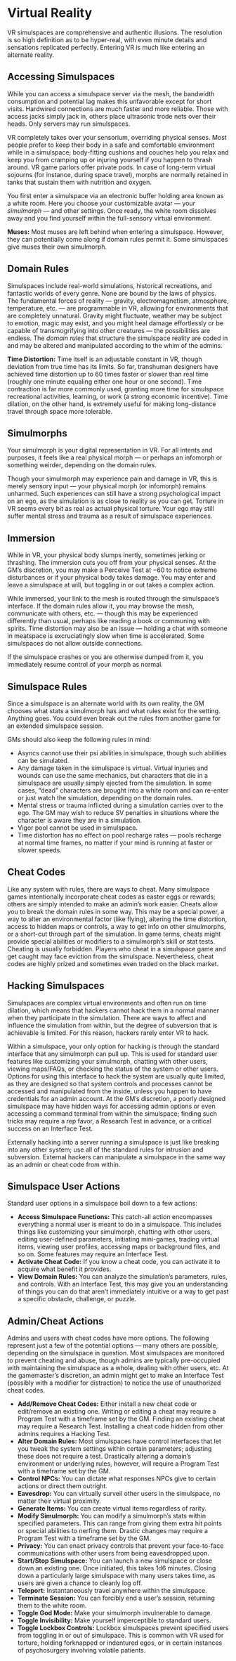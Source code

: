 # Virtual Reality

VR simulspaces are comprehensive and authentic illusions. The resolution is so high definition as to be hyper-real, with even minute details and sensations replicated perfectly. Entering VR is much like entering an alternate reality.

## Accessing Simulspaces

While you can access a simulspace server via the mesh, the bandwidth consumption and potential lag makes this unfavorable except for short visits. Hardwired connections are much faster and more reliable. Those with access jacks simply jack in, others place ultrasonic trode nets over their heads. Only servers may run simulspaces.

VR completely takes over your sensorium, overriding physical senses. Most people prefer to keep their body in a safe and comfortable environment while in a simulspace; body-fitting cushions and couches help you relax and keep you from cramping up or injuring yourself if you happen to thrash around. VR game parlors offer private pods. In case of long-term virtual sojourns (for instance, during space travel), morphs are normally retained in tanks that sustain them with nutrition and oxygen.

You first enter a simulspace via an electronic buffer holding area known as a white room. Here you choose your customizable avatar — your _simulmorph_ — and other settings. Once ready, the white room dissolves away and you find yourself within the full-sensory virtual environment.

**Muses:** Most muses are left behind when entering a simulspace. However, they can potentially come along if domain rules permit it. Some simulspaces give muses their own simulmorph.

## Domain Rules

Simulspaces include real-world simulations, historical recreations, and fantastic worlds of every genre. None are bound by the laws of physics. The fundamental forces of reality — gravity, electromagnetism, atmosphere, temperature, etc. — are programmable in VR, allowing for environments that are completely unnatural. Gravity might fluctuate, weather may be subject to emotion, magic may exist, and you might heal damage effortlessly or be capable of transmogrifying into other creatures — the possibilities are endless. The _domain rules_ that structure the simulspace reality are coded in and may be altered and manipulated according to the whim of the admins.

**Time Distortion:** Time itself is an adjustable constant in VR, though deviation from true time has its limits. So far, transhuman designers have achieved time distortion up to 60 times faster or slower than real time (roughly one minute equaling either one hour or one second). Time contraction is far more commonly used, granting more time for simulspace recreational activities, learning, or work (a strong economic incentive). Time dilation, on the other hand, is extremely useful for making long-distance travel through space more tolerable.

## Simulmorphs

Your simulmorph is your digital representation in VR. For all intents and purposes, it feels like a real physical morph — or perhaps an infomorph or something weirder, depending on the domain rules.

Though your simulmorph may experience pain and damage in VR, this is merely sensory input — your physical morph (or infomorph) remains unharmed. Such experiences can still have a strong psychological impact on an ego, as the simulation is as close to reality as you can get. Torture in VR seems every bit as real as actual physical torture. Your ego may still suffer mental stress and trauma as a result of simulspace experiences.

## Immersion

While in VR, your physical body slumps inertly, sometimes jerking or thrashing. The immersion cuts you off from your physical senses. At the GM’s discretion, you may make a Perceive Test at −60 to notice extreme disturbances or if your physical body takes damage. You may enter and leave a simulspace at will, but toggling in or out takes a complex action.

While immersed, your link to the mesh is routed through the simulspace’s interface. If the domain rules allow it, you may browse the mesh, communicate with others, etc. — though this may be experienced differently than usual, perhaps like reading a book or communing with spirits. Time distortion may also be an issue — holding a chat with someone in meatspace is excruciatingly slow when time is accelerated. Some simulspaces do not allow outside connections.

If the simulspace crashes or you are otherwise dumped from it, you immediately resume control of your morph as normal.

## Simulspace Rules

Since a simulspace is an alternate world with its own reality, the GM chooses what stats a simulmorph has and what rules exist for the setting. Anything goes. You could even break out the rules from another game for an extended simulspace session.

GMs should also keep the following rules in mind:

- Asyncs cannot use their psi abilities in simulspace, though such abilities can be simulated.
- Any damage taken in the simulspace is virtual. Virtual injuries and wounds can use the same mechanics, but characters that die in a simulspace are usually simply ejected from the simulation. In some cases, “dead” characters are brought into a white room and can re-enter or just watch the simulation, depending on the domain rules.
- Mental stress or trauma inflicted during a simulation carries over to the ego. The GM may wish to reduce SV penalties in situations where the character is aware they are in a simulation.
- Vigor pool cannot be used in simulspace.
- Time distortion has no effect on pool recharge rates — pools recharge at normal time frames, no matter if your mind is running at faster or slower speeds.

## Cheat Codes

Like any system with rules, there are ways to cheat. Many simulspace games intentionally incorporate cheat codes as easter eggs or rewards; others are simply intended to make an admin’s work easier. Cheats allow you to break the domain rules in some way. This may be a special power, a way to alter an environmental factor (like flying), altering the time distortion, access to hidden maps or controls, a way to get info on other simulmorphs, or a short-cut through part of the simulation. In game terms, cheats might provide special abilities or modifiers to a simulmorph’s skill or stat tests. Cheating is usually forbidden. Players who cheat in a simulspace game and get caught may face eviction from the simulspace. Nevertheless, cheat codes are highly prized and sometimes even traded on the black market.

## Hacking Simulspaces

Simulspaces are complex virtual environments and often run on time dilation, which means that hackers cannot hack them in a normal manner when they participate in the simulation. There are ways to affect and influence the simulation from within, but the degree of subversion that is achievable is limited. For this reason, hackers rarely enter VR to hack.

Within a simulspace, your only option for hacking is through the standard interface that any simulmorph can pull up. This is used for standard user features like customizing your simulmorph, chatting with other users, viewing maps/FAQs, or checking the status of the system or other users. Options for using this interface to hack the system are usually quite limited, as they are designed so that system controls and processes cannot be accessed and manipulated from the inside, unless you happen to have credentials for an admin account. At the GM’s discretion, a poorly designed simulspace may have hidden ways for accessing admin options or even accessing a command terminal from within the simulspace; finding such tricks may require a rep favor, a Research Test in advance, or a critical success on an Interface Test.

Externally hacking into a server running a simulspace is just like breaking into any other system; use all of the standard rules for intrusion and subversion. External hackers can manipulate a simulspace in the same way as an admin or cheat code from within.

## Simulspace User Actions

Standard user options in a simulspace boil down to a few actions:

- **Access Simulspace Functions:** This catch-all action encompasses everything a normal user is meant to do in a simulspace. This includes things like customizing your simulmorph, chatting with other users, editing user-defined parameters, initiating mini-games, trading virtual items, viewing user profiles, accessing maps or background files, and so on. Some features may require an Interface Test.
- **Activate Cheat Code:** If you know a cheat code, you can activate it to acquire what benefit it provides.
- **View Domain Rules:** You can analyze the simulation’s parameters, rules, and controls. With an Interface Test, this may give you an understanding of things you can do that aren’t immediately intuitive or a way to get past a specific obstacle, challenge, or puzzle.

## Admin/Cheat Actions

Admins and users with cheat codes have more options. The following represent just a few of the potential options — many others are possible, depending on the simulspace in question. Most simulspaces are monitored to prevent cheating and abuse, though admins are typically pre-occupied with maintaining the simulspace as a whole, dealing with other users, etc. At the gamemaster’s discretion, an admin might get to make an Interface Test (possibly with a modifier for distraction) to notice the use of unauthorized cheat codes.

- **Add/Remove Cheat Codes:** Either install a new cheat code or edit/remove an existing one. Writing or editing a cheat may require a Program Test with a timeframe set by the GM. Finding an existing cheat may require a Research Test. Installing a cheat code hidden from other admins requires a Hacking Test.
- **Alter Domain Rules:** Most simulspaces have control interfaces that let you tweak the system settings within certain parameters; adjusting these does not require a test. Drastically altering a domain’s environment or underlying rules, however, will require a Program Test with a timeframe set by the GM.
- **Control NPCs:** You can dictate what responses NPCs give to certain actions or direct them outright.
- **Eavesdrop:** You can virtually surveil other users in the simulspace, no matter their virtual proximity.
- **Generate Items:** You can create virtual items regardless of rarity.
- **Modify Simulmorph:** You can modify a simulmorph’s stats within specified parameters. This can range from giving them extra hit points or special abilities to nerfing them. Drastic changes may require a Program Test with a timeframe set by the GM.
- **Privacy:** You can enact privacy controls that prevent your face-to-face communications with other users from being eavesdropped upon.
- **Start/Stop Simulspace:** You can launch a new simulspace or close down an existing one. Once initiated, this takes 1d6 minutes. Closing down a particularly large simulspace with many users takes time, as users are given a chance to cleanly log off.
- **Teleport:** Instantaneously travel anywhere within the simulspace.
- **Terminate Session:** You can forcibly end a user’s session, returning them to the white room.
- **Toggle God Mode:** Make your simulmorph invulnerable to damage.
- **Toggle Invisibility:** Make yourself imperceptible to standard users.
- **Toggle Lockbox Controls:** Lockbox simulspaces prevent specified users from toggling in or out of simulspace. This is common with VR used for torture, holding forknapped or indentured egos, or in certain instances of psychosurgery involving volatile patients.
